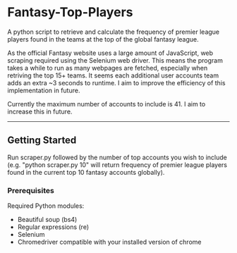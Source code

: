 # Fantasy-Top-Players
A python script to retrieve and calculate the frequency of premier league players found in the teams at the top of the global fantasy league.

As the official Fantasy website uses a large amount of JavaScript, web scraping required using the Selenium web driver. This means the program takes a while to run as many webpages are fetched, especially when retriving the top 15+ teams. It seems each additional user accounts team adds an extra ~3 seconds to runtime. I aim to improve the efficiency of this implementation in future.

Currently the maximum number of accounts to include is 41. I aim to increase this in future.

-------------------------------------------------------

## Getting Started
Run scraper.py followed by the number of top accounts you wish to include (e.g. "python scraper.py 10" will return frequency of premier league players found in the current top 10 fantasy accounts globally).

### Prerequisites
Required Python modules:
- Beautiful soup (bs4)
- Regular expressions (re)
- Selenium
- Chromedriver compatible with your installed version of chrome
